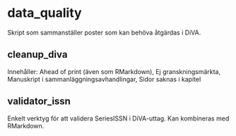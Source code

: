 # data_quality
Skript som sammanställer poster som kan behöva åtgärdas i DiVA.

## cleanup_diva 
Innehåller: Ahead of print (även som RMarkdown), Ej granskningsmärkta, Manuskript i sammanläggningsavhandlingar, Sidor saknas i kapitel

## validator_issn
Enkelt verktyg för att validera SeriesISSN i DiVA-uttag. Kan kombineras med RMarkdown.
